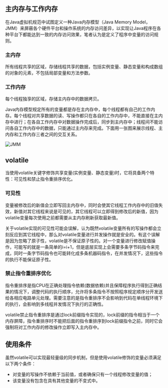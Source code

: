 
## 主内存与工作内存
在Java虚拟机规范中试图定义一种Java内存模型（Java Memory Model，JMM）来屏蔽各个硬件平台和操作系统的内存访问差异，以实现让Java程序在各种平台下都能达到一致的内存访问效果，笔者认为是定义了程序中变量的访问规则。

### 主内存
所有线程共享的区域，存储线程共享的数据，包括实例变量、静态变量和构成数组的对象的元素，不包括局部变量和方法参数。

### 工作内存
每个线程独享的区域，存储主内存中的数据拷贝。

Java内存模型规定所有的变量都是存在主内存中，每个线程都有自己的工作内存。每个线程对共享数据的读、写操作都只在各自的工作内存中，不能直接在主内存中进行；在各自工作内存中对数据操作完成后，同步到主内存中；线程间不能访问各自工作内存中的数据，只能通过主内存来完成。下面用一张图来展示线程、主内存和工作内存三者之间的交互关系。

![JMM](https://github.com/wind7rui/HighConcurrency/blob/master/JMM.png)

## volatile
当使用volatile关键字修饰共享变量(实例变量、静态变量)时，它将具备两个特性：可见性和禁止指令重排序优化。

### 可见性
变量被修改后的新值会立即写回主内存中，同时会使其它线程工作内存中的旧值失效，新值对其它线程来说是可见的，其它线程可以立即得到修改后的新值，因为volatile变量每次使用之前都需要从主内存刷新获取最新值。

关于volatile实现的可见性可能会误解，认为既然volatile变量所有的写操作都会立刻反应到其它线程中，那么对volatile变量进行并发操作就是安全的。有这个误解是因为忽略了原子性，volatile是不保证原子性的。对一个变量进行修改赋值操作，可能写的就是一条简单的i=i+1，但是底层实现上会需要多条字节码指令来完成，同时一条字节码指令也可能转化成多条机器码指令，在并发情况下，这些指令的执行不能保证原子性。

### 禁止指令重排序优化
指令重排序是指CPU在正确处理指令依赖(数据依赖)并且保障程序执行得到正确结果的情况下，调整代码的执行顺序，允许将多条指令不按照程序规定顺序分开发送给各相应电路单元处理。需要注意的是指令重排序不会影响到代码在单线程环境下的执行，会影响到多线程并发情况下执行的正确性。

volatile禁止指令重排序是通过lock前缀指令实现的，lock前缀的指令相当于一个内存屏障，指令重排序时不能把后面的指令重排序到lock前缀指令之前，同时它会强制将对工作内存的修改操作立即写入主内存中。

## 使用条件
虽然volatile可以实现最轻量级的同步机制，但是使用volatile修饰的变量必须满足以下两个条件：

- 对变量的写操作不依赖于当前值，或者确保只有一个线程修改变量的值；
- 该变量没有包含在具有其他变量的不变式中。
